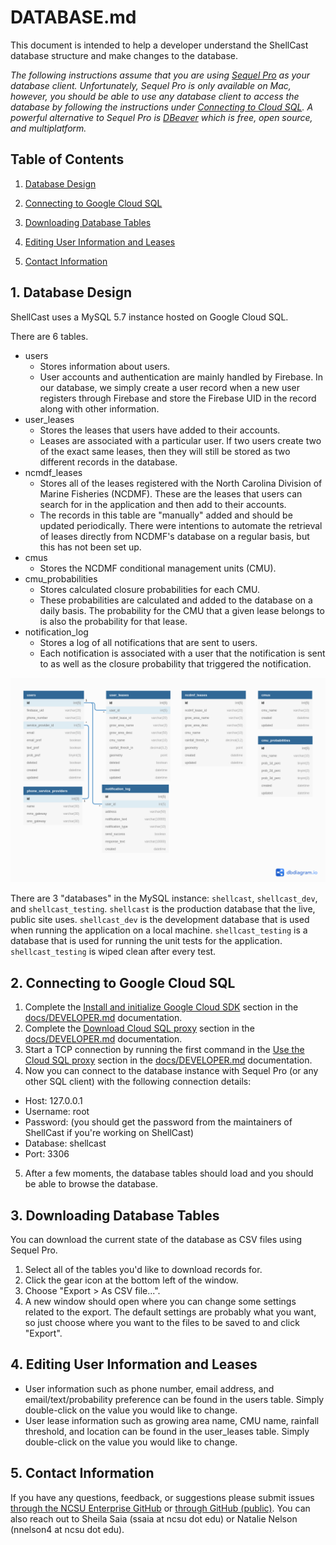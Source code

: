# DATABASE.md

This document is intended to help a developer understand the ShellCast database structure and make changes to the database.

_The following instructions assume that you are using [Sequel Pro](https://sequelpro.com/) as your database client.  Unfortunately, Sequel Pro is only available on Mac, however, you should be able to use any database client to access the database by following the instructions under [Connecting to Cloud SQL](#2-connecting-to-google-cloud-sql).  A powerful alternative to Sequel Pro is [DBeaver](https://dbeaver.io/) which is free, open source, and multiplatform._

## Table of Contents

1. [Database Design](#1-database-design)

2. [Connecting to Google Cloud SQL](#2-connecting-to-google-cloud-sql)

3. [Downloading Database Tables](#3-downloading-database-tables)

4. [Editing User Information and Leases](#4-editing-user-information-and-leases)

5. [Contact Information](#5-contact-information)

## 1. Database Design

ShellCast uses a MySQL 5.7 instance hosted on Google Cloud SQL.

There are 6 tables.
- users
  - Stores information about users.
  - User accounts and authentication are mainly handled by Firebase.  In our database, we simply create a user record when a new user registers through Firebase and store the Firebase UID in the record along with other information.
- user_leases
  - Stores the leases that users have added to their accounts.
  - Leases are associated with a particular user.  If two users create two of the exact same leases, then they will still be stored as two different records in the database.
- ncmdf_leases
  - Stores all of the leases registered with the North Carolina Division of Marine Fisheries (NCDMF).  These are the leases that users can search for in the application and then add to their accounts.
  - The records in this table are "manually" added and should be updated periodically.  There were intentions to automate the retrieval of leases directly from NCDMF's database on a regular basis, but this has not been set up.
- cmus
  - Stores the NCDMF conditional management units (CMU).
- cmu_probabilities
  - Stores calculated closure probabilities for each CMU.
  - These probabilities are calculated and added to the database on a daily basis.  The probability for the CMU that a given lease belongs to is also the probability for that lease.
- notification_log
  - Stores a log of all notifications that are sent to users.
  - Each notification is associated with a user that the notification is sent to as well as the closure probability that triggered the notification.

![A diagram showing the fields for each database table and the relationships between them.](images/database_diagram.png)

There are 3 "databases" in the MySQL instance: `shellcast`, `shellcast_dev`, and `shellcast_testing`.  `shellcast` is the production database that the live, public site uses.  `shellcast_dev` is the development database that is used when running the application on a local machine.  `shellcast_testing` is a database that is used for running the unit tests for the application.  `shellcast_testing` is wiped clean after every test.

## 2. Connecting to Google Cloud SQL

1. Complete the [Install and initialize Google Cloud SDK](DEVELOPER.md#41-install-and-initialize-google-cloud-sdk) section in the [docs/DEVELOPER.md](/docs/DEVELOPER.md) documentation.
2. Complete the [Download Cloud SQL proxy](DEVELOPER.md#42-download-cloud-sql-proxy) section in the [docs/DEVELOPER.md](/docs/DEVELOPER.md) documentation.
3. Start a TCP connection by running the first command in the [Use the Cloud SQL proxy](DEVELOPER.md#51-use-the-cloud-sql-proxy-tcp-and-unix-socket) section in the [docs/DEVELOPER.md](/docs/DEVELOPER.md) documentation.
4. Now you can connect to the database instance with Sequel Pro (or any other SQL client) with the following connection details:
  - Host: 127.0.0.1
  - Username: root
  - Password: (you should get the password from the maintainers of ShellCast if you're working on ShellCast)
  - Database: shellcast
  - Port: 3306
5. After a few moments, the database tables should load and you should be able to browse the database.

## 3. Downloading Database Tables

You can download the current state of the database as CSV files using Sequel Pro.
1. Select all of the tables you'd like to download records for.
2. Click the gear icon at the bottom left of the window.
3. Choose "Export > As CSV file...".
4. A new window should open where you can change some settings related to the export.  The default settings are probably what you want, so just choose where you want to the files to be saved to and click "Export".

## 4. Editing User Information and Leases

- User information such as phone number, email address, and email/text/probability preference can be found in the users table.  Simply double-click on the value you would like to change.
- User lease information such as growing area name, CMU name, rainfall threshold, and location can be found in the user_leases table.  Simply double-click on the value you would like to change.

## 5. Contact Information

If you have any questions, feedback, or suggestions please submit issues [through the NCSU Enterprise GitHub](https://github.ncsu.edu/biosystemsanalyticslab/shellcast/issues) or [through GitHub (public)](https://github.com/Biosystems-Analytics-Lab/shellcast/issues). You can also reach out to Sheila Saia (ssaia at ncsu dot edu) or Natalie Nelson (nnelson4 at ncsu dot edu).
